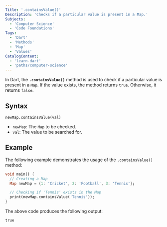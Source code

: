 ```yaml
---
Title: '.containsValue()'
Description: 'Checks if a particular value is present in a Map.'
Subjects:
  - 'Computer Science'
  - 'Code Foundations'
Tags:
  - 'Dart'
  - 'Methods'
  - 'Map'
  - 'Values'
CatalogContent:
  - 'learn-dart'
  - 'paths/computer-science'
---
```


In Dart, the **`.containsValue()`** method is used to check if a particular value is present in a `Map`. If the value exists, the method returns `true`. Otherwise, it returns `false`.

## Syntax

```pseudo
newMap.containsValue(val)
```

- `newMap`: The `Map` to be checked.
- `val`: The value to be searched for.

## Example

The following example demonstrates the usage of the `.containsValue()` method:

```dart
void main() {
  // Creating a Map
  Map newMap = {1: 'Cricket', 2: 'Football', 3: 'Tennis'};

  // Checking if 'Tennis' exists in the Map
  print(newMap.containsValue('Tennis'));
}
```

The above code produces the following output:

```shell
true
```
